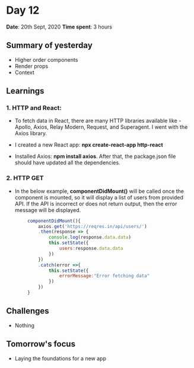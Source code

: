 # Day 12

**Date**: 20th Sept, 2020
**Time spent**: 3 hours

## Summary of yesterday

- Higher order components
- Render props
- Context

## Learnings

### 1. HTTP and React:

- To fetch data in React, there are many HTTP libraries available like - Apollo, Axios, Relay Modern, Request, and Superagent. I went with the Axios library. 

- I created a new React app: **npx create-react-app http-react**

- Installed Axios: **npm install axios**. After that, the package.json file should have updated all the dependencies. 



### 2. HTTP GET

- In the below example, **componentDidMount()** will be called once the component is mounted, so it will display a list of users from provided API. If the API is incorrect or does not return output, then the error message will be displayed.

```js
        componentDidMount(){  
            axios.get('https://reqres.in/api/users/')  
            .then(response => {  
                console.log(response.data.data)  
                this.setState({  
                    users:response.data.data  
                })  
            })  
            .catch(error =>{  
                this.setState({  
                    errorMessage:"Error fetching data"  
                })  
            })  
        }  

```

## Challenges

- Nothing
  
## Tomorrow's focus

- Laying the foundations for a new app
